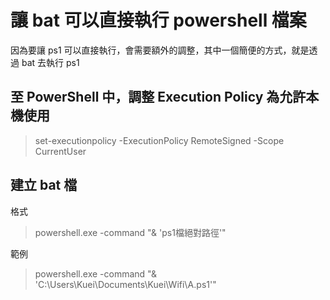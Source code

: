 # 讓 bat 可以直接執行 powershell 檔案

因為要讓 ps1 可以直接執行，會需要額外的調整，其中一個簡便的方式，就是透過 bat 去執行 ps1

## 至 PowerShell 中，調整 Execution Policy 為允許本機使用

> set-executionpolicy -ExecutionPolicy RemoteSigned -Scope CurrentUser

## 建立 bat 檔

格式

> powershell.exe -command "& 'ps1檔絕對路徑'"

範例

> powershell.exe -command "& 'C:\Users\Kuei\Documents\Kuei\Wifi\A.ps1'"
